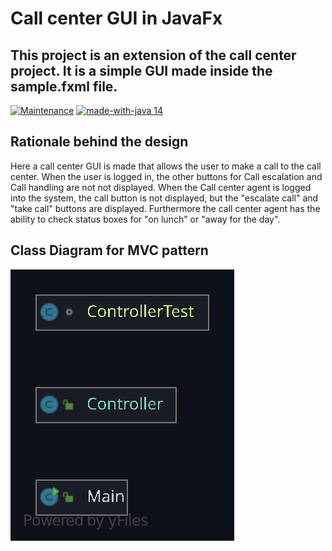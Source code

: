 # Call center GUI in JavaFx

## This project is an extension of the call center project. It is a simple GUI made inside the sample.fxml file.

[![Maintenance](https://img.shields.io/badge/Maintained%3F-yes-green.svg)](https://GitHub.com/Naereen/StrapDown.js/graphs/commit-activity)
[![made-with-java 14](https://img.shields.io/badge/Made%20with-Java-1f425f.svg)](https://www.java.com/en/)


## Rationale behind the design 

Here a call center GUI is made that allows the user to make a call to the call center. When the user is logged in, the other buttons for Call escalation and Call handling are not not displayed. When the Call center agent is logged into the system, the call button is not displayed, but the "escalate call" and "take call" buttons are displayed. Furthermore the call center agent has the ability to check status boxes for "on lunch" or "away for the day".

 
 ## Class Diagram for MVC pattern
 
 ![alt text](https://github.com/Flea00012/call-center-gui/blob/master/Photo/Package%20sample.svg)
